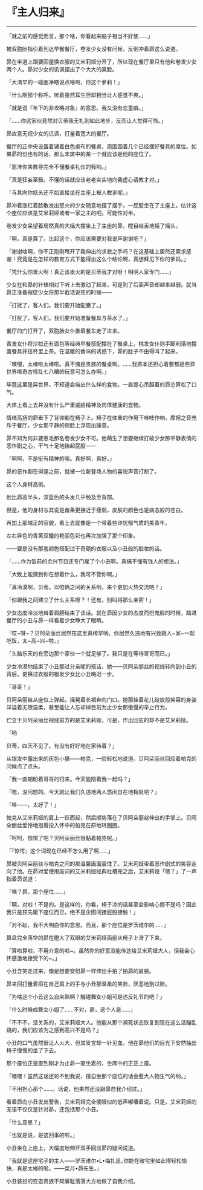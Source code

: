 # 『主人归来』

------

「就之前的感觉而言，那个啥，你看起来脑子相当不好使……」

被双胞胎指引着到达早餐餐厅，卷发少女没有问候，反倒冲着昴这么说道。

昴在半道上跟要回屋换衣服的艾米莉娅分开了，所以现在餐厅里只有他和卷发少女两个人。昴对少女的讥讽摆出了个大大的臭脸。

「大清早的一碰面净瞎说点啥啊，你这个萝莉！」

「什么啊那个称呼。听着虽然耳生但却相当让人感觉不爽。」

「就是说『年下的非攻略对象』的意思。我又没有恋童癖。」

「……你这家伙竟然对贝蒂我无礼到如此地步，反而让人觉得可怜。」

昴故意无视少女的讥讽，打量着宽大的餐厅。

餐厅的正中央设置着铺着白色桌布的餐桌，周围围着几个已经摆好餐具的席位。如果昴的份也有的话，那么末席中的某一个就应该是他的座位了。

「恩准你来教导完全不懂餐桌礼仪的我哟。」

「真是狂妄至极。不懂的话就应该老老实实地向我虚心请教才对。」

「与其向你低头还不如直接坐在主座上被人教训呢。」

昴冲着涨红着脸散发出怒火的少女随意地摆了摆手，一屁股坐在了主座上。估计这个座位应该是艾米莉娅或者一家之主的吧。可能性对半。

卷发少女呆望着居然真的大摇大摆坐上了主座的昴，瞠目结舌地摇了摇头。

「啊，真是算了。比起这个，你应该需要对我说声谢谢吧？」

「谢谢啥啊，你不正刚刚甩开了我伸出的求救之手吗？在这基础上居然还索求感谢！究竟是在怎样的教育方式下能得出这么个结论啊，真想拜见下你的爹妈。」

「凭什么你发火啊！真正该发火的是贝蒂我才对呀！明明人家专门……」

少女在和昴的针锋相对下听上去激动了起来，可是到了后面声音却越来越弱。就当昴正准备催促少女将那半截话说完的时候——

「打扰了，客人们。我们要开始配膳了。」

「打扰了，客人们。我们要开始准备餐具与茶水了。」

餐厅的门打开了，双胞胎女仆推着餐车走了进来。

青发女仆将沙拉还有面包等经典早餐搭配摆在了餐桌上，桃发女仆则手脚利落地摆置餐具并往杯里上茶。在温暖的香味的诱惑下，昴的肚子不由得叫了起来。

「噢喔，太棒啦太棒啦。真不愧是贵族的餐桌啊。……我原本还担心着要都是些异世界稀奇古怪乱七八糟的玩意可怎么办啊。」

毕竟这里是异世界，不知道会端出什么样的食物。一直提心吊胆着的昴总算松了口气。

大体上看上去并没有什么严重威胁精神及肉体健康的食物。

情绪高扬的昴垂下了背仰躺在椅子上。椅子在体重的作用下吱吱作响，摩擦之音充斥于餐厅。少女那平静的侧脸上浮现出躁意。

昴不知为何非要惹毛那名卷发少女不可。他萌生了想要继续打破少女那平静表情的恶作剧之心，干气十足地抬起屁股——

「啊啊，不是挺有精神的嘛。真好啊，真好。」

昴的恶作剧在得逞之前，就被一位新登场人物的喜悦声音打断了。

这个人身材高挑。

他比昴高半头，深蓝色的头发几乎触及至背部。

但是，他的身材与其说是苗条更接近于瘦弱，皮肤的颜色也是病态般的苍白。

再加上那端正的容貌，看上去就像是一个带着些许忧郁气质的美青年。

左右异色的青黄双瞳的艳丽色彩也再次加强了那个印象。

——要是没有那套颜色搭配过于奇葩的衣服以及小丑般的脸妆的话。

「……作为饭前的余兴节目还专门雇了个小丑啊。真搞不懂有钱人的想法。」

「大致上能猜到你在想着什么，我可不管你啊。」

「真冷漠啊，贝蒂。以咱俩之间的关系哟，来个更加火热交流吧？」

「你跟我之间建立了什么关系呀？！还有，别叫得那么亲密！」

少女态度冷淡地耸着肩膀结束了谈话。就在昴因少女的态度而扮鬼脸的时候，踏进餐厅的小丑与昴一样看着少女睁大了眼睛。

「哎~呀~？贝阿朵丽丝居然在这里真稀罕呐。你居然久违地有兴致跟人~家~一起吃饭，太~高~兴~啦。」

「头脑乐天的有旁边那个家伙一个就足够了。我只是在等待哥哥而已。」

少女冷漠地结束了小丑那过分亲昵的搭话，她——贝阿朵丽丝的视线转向到小丑的背后。更换过衣服的银发少女比小丑略迟一步。

「哥哥！」

贝阿朵丽丝从座位上弹起，摇晃着长裙奔向门口。她那挂着花儿绽放般笑容的身姿洋溢着无限温柔，甚至能让人忘却掉目前为止少女那傲慢的举止行为。

伫立于贝阿朵丽丝视线前方的是艾米莉娅，可是，作出回应的却不是艾米莉娅。

「哟

贝蒂，四天不见了。有没有好好地在家待着？」

从银发中露出来的灰色小猫——帕克，一脸轻松地说道。贝阿朵丽丝回应着帕克的问候点了点头。

「我一直期盼着哥哥的归来。今天能陪着我一起吗？」

「嗯，没问题的。今天就让我们久违地两人悠闲自在地相处吧？」

「哇——，太好了！」

帕克从艾米莉娅的肩上一跃而起，然后顺势落在了贝阿朵丽丝伸出的手掌上。贝阿朵丽丝爱怜地抱着投入怀中的帕克在原地转圈圈。

「呵呵，惊愕了吧？贝阿朵丽丝很黏着帕克呢。」

「『惊愕』这个词现在已经不怎么用了啊……」

昴被贝阿朵丽丝与帕克之间的那温馨画面震住了。艾米莉娅带着恶作剧式的笑容走向了他。在昴对爱使用废词的艾米莉娅经典吐槽完之后，艾米莉娅「嗯？」了一声指着昴说道：

「咦？昴。那个座位……」

「啊，对啦！不是的。是这样的，你看，椅子凉的话甚至会影响心情不是吗？因此我只是预先暖下座位而已，绝不是企图间接屁股接触！」

「对不起，我不大明白你的意思。而且，那个座位是罗茨维尔的……」

算盘完全落空的昴在瞪大了双眼的艾米莉娅面前从椅子上滑了下来。

「算啦算啦，不用介意的啦~。虽然你的好意没能传达给艾米莉娅大人，但我会心怀感激地接受下的~。」

小丑含笑走过来，像是想要安慰昴一样伸出手拍了拍昴的肩膀。

昴来回打量着搭在自己肩上的手与小丑那温柔的笑脸，厌恶地别过脸。

「为啥这个小丑这么自来熟啊？触碰舞女小姐可是违反礼节的吧？」

「什么时候成舞女小姐了……不对，昴，这个人是……」

「不不不，没关系的，艾米莉娅大人。他能从那个濒死状态恢复到现在这么活蹦乱跳的，我们应该为之感到高兴不是吗？」

小丑的口气虽然很让人火大，但其发言却一针见血。他在昴他们的目光下安然抽出椅子慢慢的坐了下去。

那个座位正是直到刚才为止昴一直坐着的、坐席中的正正上座。

「喂喂！虽然这话还轮不到我说，擅自坐那个座位的话会惹大人物生气的哟。」

「不用担心那个……。话说，他果然还没跟昴自我介绍过。」

看着昴向小丑发出警告，艾米莉娅完全傻眼似的低声嘟囔着说。只是，艾米莉娅的无语不仅仅是针对昴，还包括那个小丑。

「什么意思？」

「也就是说，是这回事的啦。」

小丑坐在上座上，大幅度地伸开双手回应昴的疑问说道。

「我就是这座宅子的主人——罗茨维尔•L•梅扎思｡你能在敝宅里如此得轻松愉快，真是太棒的啦。——菜月•昴先生。」

小丑装扮的变态贵族不知廉耻落落大方地做了自我介绍。

